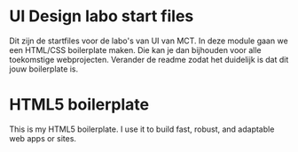 # UI Design labo start files
Dit zijn de startfiles voor de labo's van UI van MCT. In deze module gaan we een HTML/CSS boilerplate maken. Die kan je dan bijhouden voor alle toekomstige webprojecten. Verander de readme zodat het duidelijk is dat dit jouw boilerplate is. 
# HTML5 boilerplate 
This is my HTML5 boilerplate. I use it to build fast, robust, and adaptable web apps or sites.